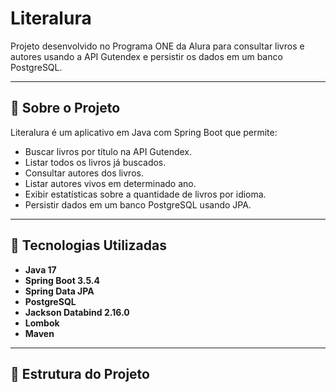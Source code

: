 # Literalura

Projeto desenvolvido no Programa ONE da Alura para consultar livros e autores usando a API Gutendex e persistir os dados em um banco PostgreSQL.

---

## 🔹 Sobre o Projeto

Literalura é um aplicativo em Java com Spring Boot que permite:

- Buscar livros por título na API Gutendex.
- Listar todos os livros já buscados.
- Consultar autores dos livros.
- Listar autores vivos em determinado ano.
- Exibir estatísticas sobre a quantidade de livros por idioma.
- Persistir dados em um banco PostgreSQL usando JPA.

---

## 🔹 Tecnologias Utilizadas

- **Java 17**
- **Spring Boot 3.5.4**
- **Spring Data JPA**
- **PostgreSQL**
- **Jackson Databind 2.16.0**
- **Lombok**
- **Maven**

---

## 🔹 Estrutura do Projeto
